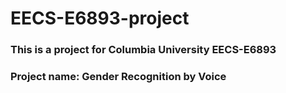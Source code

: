 # EECS-E6893-project
### This is a project for Columbia University EECS-E6893
### Project name: Gender Recognition by Voice

